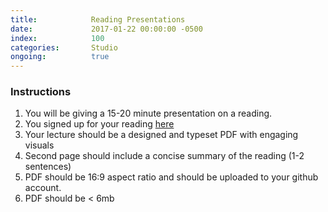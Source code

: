 ```yaml
---
title:            Reading Presentations
date:             2017-01-22 00:00:00 -0500
index:            100
categories:       Studio
ongoing:          true
---
```


### Instructions

1. You will be giving a 15-20 minute presentation on a reading.
2. You signed up for your reading [here](https://docs.google.com/document/d/1LXGHiQjVmEY-LFfSyrloiwcQ6Gt2NVCJ1J5dTGJsIto/edit)
3. Your lecture should be a designed and typeset PDF with engaging visuals
4. Second page should include a concise summary of the reading (1-2 sentences)
5. PDF should be 16:9 aspect ratio and should be uploaded to your github account.
6. PDF should be < 6mb
